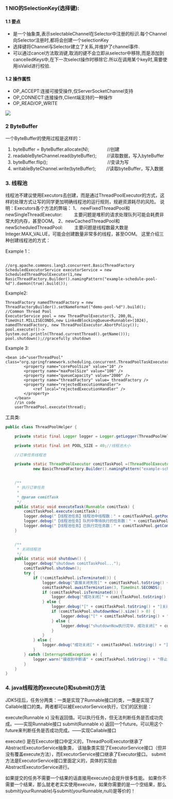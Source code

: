 ### 1 NIO的SelectionKey(选择键):
#### 1.1 要点

- 是一个抽象类,表示selectableChannel在Selector中注册的标识.每个Channel向Selector注册时,都将会创建一个selectionKey
- 选择键将Channel与Selector建立了关系,并维护了channel事件.
- 可以通过cancel方法取消键,取消的键不会立即从selector中移除,而是添加到cancelledKeys中,在下一次select操作时移除它.所以在调用某个key时,需要使用isValid进行校验.

#### 1.2 操作属性
- OP_ACCEPT:连接可接受操作,仅ServerSocketChannel支持
- OP_CONNECT:连接操作,Client端支持的一种操作
- OP_READ/OP_WRITE

![](https://img-blog.csdn.net/20150813165705122?watermark/2/text/aHR0cDovL2Jsb2cuY3Nkbi5uZXQv/font/5a6L5L2T/fontsize/400/fill/I0JBQkFCMA==/dissolve/70/gravity/Center)

### 2 ByteBuffer

一个ByteBuffer的使用过程是这样的：
1. byteBuffer = ByteBuffer.allocate(N);　　　　//创建
2. readableByteChannel.read(byteBuffer);　　 //读取数据，写入byteBuffer
3. byteBuffer.flip(); 　　　　　　　　　　　　　//变读为写
4. writableByteChannel.write(byteBuffer); 　　//读取byteBuffer，写入数据


### 3. 线程池
线程池不建议使用Executors去创建，而是通过ThreadPoolExecutor的方式，这样的处理方式让写的同学更加明确线程池的运行规则，规避资源耗尽的风险。
 说明：Executors各个方法的弊端：
      1、 newFixedThreadPool和newSingleThreadExecutor:
       主要问题是堆积的请求处理队列可能会耗费非常大的内存，甚至OOM。
      2、newCachedThreadPool和newScheduledThreadPool:
       主要问题是线程数最大数是Integer.MAX_VALUE，可能会创建数量非常多的线程，甚至OOM。
这里介绍三种创建线程池的方式：

Example 1：
```

//org.apache.commons.lang3.concurrent.BasicThreadFactory
ScheduledExecutorService executorService = new ScheduledThreadPoolExecutor(1,new BasicThreadFactory.Builder().namingPattern("example-schedule-pool-%d").daemon(true).build());
```
 Example2:
 ```
ThreadFactory namedThreadFactory = new ThreadFactoryBuilder().setNameFormat("demo-pool-%d").build();
//Common Thread Pool
ExecutorService pool = new ThreadPoolExecutor(5, 200,0L, TimeUnit.MILLISECONDS,new LinkedBlockingQueue<Runnable>(1024), namedThreadFactory, new ThreadPoolExecutor.AbortPolicy());
pool.execute(()-> System.out.println(Thread.currentThread().getName()));
pool.shutdown();//gracefully shutdown
```

Example 3:
```
<bean id="userThreadPool" class="org.springframework.scheduling.concurrent.ThreadPoolTaskExecutor">
        <property name="corePoolSize" value="10" />
        <property name="maxPoolSize" value="100" />
        <property name="queueCapacity" value="2000" />
        <property name="threadFactory" value= threadFactory />
        <property name="rejectedExecutionHandler">
            <ref local="rejectedExecutionHandler" />
        </property>
    </bean>
    //in code
    userThreadPool.execute(thread);
```

工具类:
```java
public class ThreadPoolHelper {

    private static final Logger logger = Logger.getLogger(ThreadPoolHelper.class);

    private static final int POOL_SIZE = 40;//线程池大小

    //订单任务线程池

    private static ThreadPoolExecutor comitTaskPool =(ThreadPoolExecutor) new ScheduledThreadPoolExecutor(POOL_SIZE,
            new BasicThreadFactory.Builder().namingPattern("example-schedule-pool-%d").daemon(true).build());


    /**
     * 执行订单任务
     *
     * @param comitTask
     */
    public static void executeTask(Runnable comitTask) {
        comitTaskPool.execute(comitTask);
        logger.debug("【线程池任务】线程池中线程数：" + comitTaskPool.getPoolSize());
        logger.debug("【线程池任务】队列中等待执行的任务数：" + comitTaskPool.getQueue().size());
        logger.debug("【线程池任务】已执行完任务数：" + comitTaskPool.getCompletedTaskCount());
    }


    /**
     * 关闭线程池
     */
    public static void shutdown() {
        logger.debug("shutdown comitTaskPool...");
        comitTaskPool.shutdown();
        try {
            if (!comitTaskPool.isTerminated()) {
                logger.debug("直接关闭失败[" + comitTaskPool.toString() + "]");
                comitTaskPool.awaitTermination(3, TimeUnit.SECONDS);
                if (comitTaskPool.isTerminated()) {
                    logger.debug("成功关闭[" + comitTaskPool.toString() + "]");
                } else {
                    logger.debug("[" + comitTaskPool.toString() + "]关闭失败，执行shutdownNow...");
                    if (comitTaskPool.shutdownNow().size() > 0) {
                        logger.debug("[" + comitTaskPool.toString() + "]没有关闭成功");
                    } else {
                        logger.debug("shutdownNow执行完毕，成功关闭[" + comitTaskPool.toString() + "]");
                    }
                }
            } else {
                logger.debug("成功关闭[" + comitTaskPool.toString() + "]");
            }
        } catch (InterruptedException e) {
            logger.warn("接收到中断请" + comitTaskPool.toString() + "停止操作");
        }
    }
}

```


### 4. java线程池的execute()和submit()方法
JDK5往后，任务分两类：一类是实现了Runnable接口的类，一类是实现了Callable接口的类。两者都可以被ExecutorService执行，它们的区别是：

execute(Runnable x) 没有返回值。可以执行任务，但无法判断任务是否成功完成。——实现Runnable接口
submit(Runnable x) 返回一个future。可以用这个future来判断任务是否成功完成。——实现Callable接口

execute() 是在Executor接口中定义的，ThreadPoolExecutor继承了AbstractExecutorService抽象类，
该抽象类实现了ExecutorService接口（但并没有覆盖execute方法），而ExecutorService接口继承了Executor接口。
submit方法是ExecutorService接口里面定义的，具体的实现由AbstractExecutorService进行。

如果提交的任务不需要一个结果的话直接用execute()会提升很多性能。
如果你不需要一个结果，那么就老老实实使用execute，如果你需要的是一个空结果，那么submit(yourRunnable)与submit(yourRunnable,null)是等价的！

